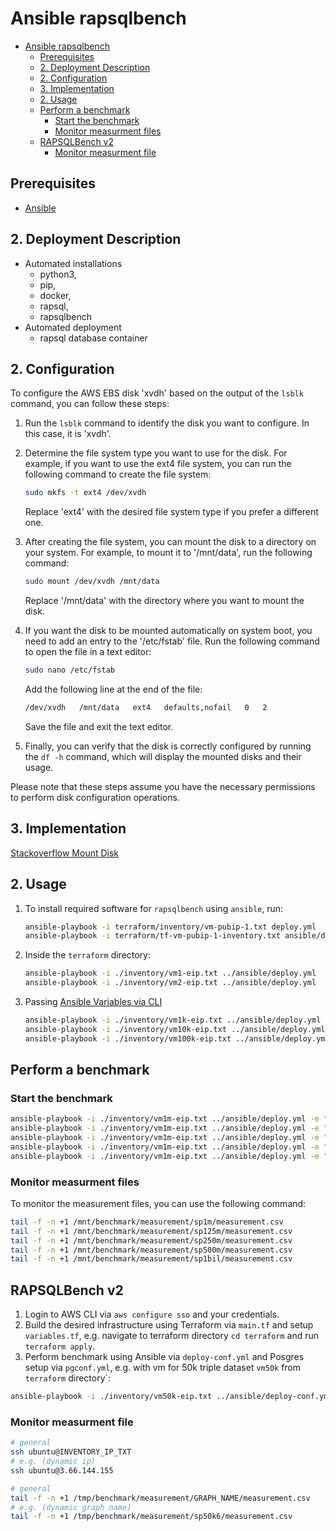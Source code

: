 # Ansible rapsqlbench

- [Ansible rapsqlbench](#ansible-rapsqlbench)
  - [Prerequisites](#prerequisites)
  - [2. Deployment Description](#2-deployment-description)
  - [2. Configuration](#2-configuration)
  - [3. Implementation](#3-implementation)
  - [2. Usage](#2-usage)
  - [Perform a benchmark](#perform-a-benchmark)
    - [Start the benchmark](#start-the-benchmark)
    - [Monitor measurment files](#monitor-measurment-files)
  - [RAPSQLBench v2](#rapsqlbench-v2)
    - [Monitor measurment file](#monitor-measurment-file)

## Prerequisites

- [Ansible](https://docs.ansible.com/ansible/latest/installation_guide/intro_installation.html#pip-install
)

## 2. Deployment Description

- Automated installations
  - python3,
  - pip,
  - docker,
  - rapsql,
  - rapsqlbench
- Automated deployment
  - rapsql database container

## 2. Configuration

To configure the AWS EBS disk 'xvdh' based on the output of the `lsblk` command, you can follow these steps:

1. Run the `lsblk` command to identify the disk you want to configure. In this case, it is 'xvdh'.

2. Determine the file system type you want to use for the disk. For example, if you want to use the ext4 file system, you can run the following command to create the file system:

   ```bash
   sudo mkfs -t ext4 /dev/xvdh
   ```

   Replace 'ext4' with the desired file system type if you prefer a different one.

3. After creating the file system, you can mount the disk to a directory on your system. For example, to mount it to '/mnt/data', run the following command:

   ```bash
   sudo mount /dev/xvdh /mnt/data
   ```

   Replace '/mnt/data' with the directory where you want to mount the disk.

4. If you want the disk to be mounted automatically on system boot, you need to add an entry to the '/etc/fstab' file. Run the following command to open the file in a text editor:

   ```bash
   sudo nano /etc/fstab
   ```

   Add the following line at the end of the file:

   ```bash
   /dev/xvdh   /mnt/data   ext4   defaults,nofail   0   2
   ```

   Save the file and exit the text editor.

5. Finally, you can verify that the disk is correctly configured by running the `df -h` command, which will display the mounted disks and their usage.

Please note that these steps assume you have the necessary permissions to perform disk configuration operations.

## 3. Implementation

[Stackoverflow Mount Disk](https://stackoverflow.com/a/69947951)

## 2. Usage

1. To install required software for `rapsqlbench` using `ansible`, run:

    ```bash
    ansible-playbook -i terraform/inventory/vm-pubip-1.txt deploy.yml
    ansible-playbook -i terraform/tf-vm-pubip-1-inventory.txt ansible/deploy.yml 
    ```

2. Inside the `terraform` directory:

    ```bash
    ansible-playbook -i ./inventory/vm1-eip.txt ../ansible/deploy.yml
    ansible-playbook -i ./inventory/vm2-eip.txt ../ansible/deploy.yml
    ```

3. Passing [Ansible Variables via CLI](https://docs.ansible.com/archive/ansible/2.4/playbooks_variables.html#passing-variables-on-the-command-line)

    ```bash
    ansible-playbook -i ./inventory/vm1k-eip.txt ../ansible/deploy.yml -e "triples=1000"
    ansible-playbook -i ./inventory/vm10k-eip.txt ../ansible/deploy.yml -e "triples=10000"
    ansible-playbook -i ./inventory/vm100k-eip.txt ../ansible/deploy.yml -e "triples=100000"
    ```

## Perform a benchmark

### Start the benchmark

```bash
ansible-playbook -i ./inventory/vm1m-eip.txt ../ansible/deploy.yml -e "graphname=sp1m triples=1000000"
ansible-playbook -i ./inventory/vm1m-eip.txt ../ansible/deploy.yml -e "graphname=sp125m triples=125000000"
ansible-playbook -i ./inventory/vm1m-eip.txt ../ansible/deploy.yml -e "graphname=sp250m triples=250000000"
ansible-playbook -i ./inventory/vm1m-eip.txt ../ansible/deploy.yml -e "graphname=sp500m triples=500000000"
ansible-playbook -i ./inventory/vm1m-eip.txt ../ansible/deploy.yml -e "graphname=sp1bil triples=1000000000"
```

### Monitor measurment files

To monitor the measurement files, you can use the following command:

```bash
tail -f -n +1 /mnt/benchmark/measurement/sp1m/measurement.csv
tail -f -n +1 /mnt/benchmark/measurement/sp125m/measurement.csv
tail -f -n +1 /mnt/benchmark/measurement/sp250m/measurement.csv
tail -f -n +1 /mnt/benchmark/measurement/sp500m/measurement.csv
tail -f -n +1 /mnt/benchmark/measurement/sp1bil/measurement.csv
```

## RAPSQLBench v2

1. Login to AWS CLI via `aws configure sso` and your credentials.
2. Build the desired infrastructure using Terraform via `main.tf` and setup `variables.tf`, e.g. navigate to terraform directory `cd terraform` and run `terraform apply`.
3. Perform benchmark using Ansible via `deploy-conf.yml` and Posgres setup via `pgconf.yml`, e.g. with vm for 50k triple dataset `vm50k` from `terraform` directory`:

```bash
ansible-playbook -i ./inventory/vm50k-eip.txt ../ansible/deploy-conf.yml -e "@../ansible/pgconf.yml"
```

### Monitor measurment file

```bash
# general
ssh ubuntu@INVENTORY_IP_TXT
# e.g. (dynamic ip)
ssh ubuntu@3.66.144.155
```

```bash
# general
tail -f -n +1 /tmp/benchmark/measurement/GRAPH_NAME/measurement.csv
# e.g. (dynamic graph name)
tail -f -n +1 /tmp/benchmark/measurement/sp50k6/measurement.csv
```
